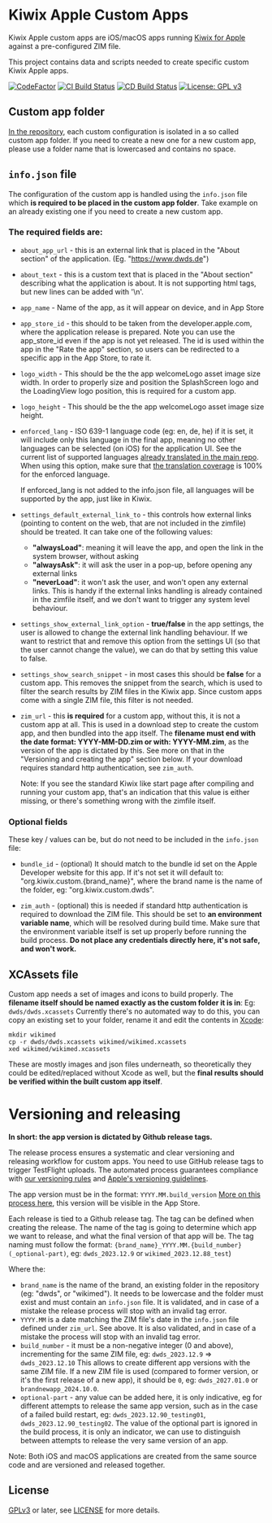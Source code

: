 # Kiwix Apple Custom Apps

Kiwix Apple custom apps are iOS/macOS apps running [Kiwix for
Apple](https://github.com/kiwix/kiwix-apple) against a
pre-configured ZIM file.

This project contains data and scripts needed to create specific
 custom Kiwix Apple apps.

[![CodeFactor](https://www.codefactor.io/repository/github/kiwix/kiwix-apple-custom/badge)](https://www.codefactor.io/repository/github/kiwix/kiwix-apple-custom)
[![CI Build Status](https://github.com/kiwix/kiwix-apple-custom/actions/workflows/ci.yml/badge.svg?branch=main)](https://github.com/kiwix/kiwix-apple-custom/actions/workflows/ci.yml)
[![CD Build Status](https://github.com/kiwix/kiwix-apple-custom/actions/workflows/cd.yml/badge.svg?branch=main)](https://github.com/kiwix/kiwix-apple-custom/actions/workflows/cd.yml)
[![License: GPL v3](https://img.shields.io/badge/License-GPLv3-blue.svg)](https://www.gnu.org/licenses/gpl-3.0)

## Custom app folder

[In the repository](https://github.com/kiwix/kiwix-apple-custom),
each custom configuration is isolated in a so called custom app
folder. If you need to create a new one for a new custom app, please use a folder name
that is lowercased and contains no space.

## `info.json` file

The configuration of the custom app is handled using the `info.json`
file which **is required to be placed in the custom app folder**. Take example on an already
existing one if you need to create a new custom app.

### The required fields are:
- `about_app_url` - this is an external link that is placed in the "About section" of the application. (Eg. "https://www.dwds.de")
- `about_text` - this is a custom text that is placed in the "About section" describing what the application is about. It is not supporting html tags, but new lines can be added with '\n'.
- `app_name` - Name of the app, as it will appear on device, and in App Store
- `app_store_id` - this should to be taken from the developer.apple.com, where the application release is prepared. Note you can use the app_store_id even if the app is not yet released. The id is used within the app in the "Rate the app" section, so users can be redirected to a specific app in the App Store, to rate it.
- `logo_width` - This should be the the app welcomeLogo asset image size width. In order to properly size and position the SplashScreen logo and the LoadingView logo position, this is required for a custom app.
- `logo_height` - This should be the the app welcomeLogo asset image size height.
- `enforced_lang` - ISO 639-1 language code (eg: en, de, he) if it is set, it will include only this language in the final app, meaning no other languages can be selected (on iOS) for the application UI. See the current list of supported languages [already translated in the main repo](https://github.com/kiwix/kiwix-apple/tree/main/Support). When using this option, make sure that [the translation coverage](https://translatewiki.net/wiki/Special:MessageGroupStats/kiwix-apple?group=kiwix-apple&messages=&suppressempty=1&x=D) is 100% for the enforced language.

    If enforced_lang is not added to the info.json file, all languages will be supported by the app, just like in Kiwix.

- `settings_default_external_link_to` - this controls how external links (pointing to content on the web, that are not included in the zimfile) should be treated. It can take one of the following values: 
    - **"alwaysLoad"**: meaning it will leave the app, and open the link in the system browser, without asking
    - **"alwaysAsk"**: it will ask the user in a pop-up, before opening any external links
    - **"neverLoad"**: it won't ask the user, and won't open any external links. This is handy  if the external links handling is already contained in the zimfile itself, and we don't want to trigger any system level behaviour.
- `settings_show_external_link_option` - **true/false** in the app settings, the user is allowed to change the external link handling behaviour. If we want to restrict that and remove this option from the settings UI (so that the user cannot change the value), we can do that  by setting this value to false.
- `settings_show_search_snippet` - in most cases this should be **false** for a custom app. This removes the snippet from the search, which is used to filter the search results by ZIM files in the Kiwix app. Since custom apps come with a single ZIM file, this filter is not needed.
- `zim_url` - this **is required** for a custom app, without this, it is not a custom app at all. This is used in a download step to create the custom app, and then bundled into the app itself. The **filename must end with the date format: YYYY-MM-DD.zim or with: YYYY-MM.zim**, as the version of the app is dictated by this. See more on that in the "Versioning and creating the app" section below.
If your download requires standard http authentication, see `zim_auth`.

    Note: If you see the standard Kiwix like start page after compiling and running your custom app, that's an indication that this value is either missing, or there's something wrong with the zimfile itself.

### Optional fields

These key / values can be, but do not need to be included in the `info.json` file:

- `bundle_id` - (optional) It should match to the bundle id set on the Apple Developer website for this app. If it's not set it will default to: "org.kiwix.custom.{brand_name}", where the brand name is the name of the folder, eg: "org.kiwix.custom.dwds".

- `zim_auth` - (optional) this is needed if standard http authentication is required to download the ZIM file. This should be set to **an environment variable name**, which will be resolved during build time. Make sure that the environment variable itself is set up properly before running the build process. **Do not place any credentials directly here, it's not safe, and won't work.**

## XCAssets file

Custom app needs a set of images and icons to build properly.
The **filename itself should be named exactly as the custom folder it is in**: Eg: `dwds/dwds.xcassets`
Currently there's no automated way to do this, you can copy an existing set to your folder, rename it and edit the contents in [Xcode](https://developer.apple.com/xcode/):
```
mkdir wikimed
cp -r dwds/dwds.xcassets wikimed/wikimed.xcassets
xed wikimed/wikimed.xcassets
```

These are mostly images and json files underneath, so theoretically they could be edited/replaced without Xcode as well, but the **final results should be verified within the built custom app itself**.

# Versioning and releasing

**In short: the app version is dictated by Github release tags.**

The release process ensures a systematic and clear versioning and releasing workflow for custom apps. You need to use GitHub release tags to trigger TestFlight uploads. The automated process guarantees compliance with [our versioning rules](https://github.com/kiwix/kiwix-apple/issues/559) and [Apple's versioning guidelines](https://developer.apple.com/documentation/bundleresources/information_property_list/cfbundleshortversionstring).

The app version must be in the format: `YYYY.MM.build_version` [More on this process here](https://github.com/kiwix/kiwix-apple/issues/559), this version will be visible in the App Store.

Each release is tied to a Github release tag. The tag can be defined when creating the release. The name of the tag is going to determine which app we want to release, and what the final version of that app will be.
The tag naming must follow the format:
`{brand_name}_YYYY.MM.{build_number}(_optional-part)`, eg: `dwds_2023.12.9` or `wikimed_2023.12.88_test`)

Where the:
- `brand_name` is the name of the brand, an existing folder in the repository (eg: "dwds", or "wikimed"). It needs to be lowercase and the folder must exist and must contain an `info.json` file. It is validated, and in case of a mistake the release process will stop with an invalid tag error.
- `YYYY.MM` is a date matching the ZIM file's date in the `info.json` file defined under `zim_url`. See above. It is also validated, and in case of a mistake the process will stop with an invalid tag error.
- `build_number` - it must be a non-negative integer (0 and above), incrementing for the same ZIM file, eg: `dwds_2023.12.9` => `dwds_2023.12.10` This allows to create different app versions with the same ZIM file. If a new ZIM file is used (compared to former version, or it's the first release of a new app), it should be `0`, eg: `dwds_2027.01.0` or `brandnewapp_2024.10.0`.
- `optional-part` - any value can be added here, it is only indicative, eg for different attempts to release the same app version, such as in the case of a failed build restart, eg: `dwds_2023.12.90_testing01`, `dwds_2023.12.90_testing02`. The value of the optional part is ignored in the build process, it is only an indicator, we can use to distinguish between attempts to release the very same version of an app.

Note: Both iOS and macOS applications are created from the same source code and are versioned and released together.

License
-------

[GPLv3](https://www.gnu.org/licenses/gpl-3.0) or later, see
[LICENSE](LICENSE) for more details.
